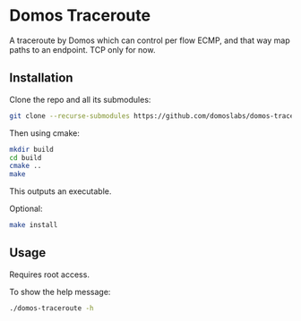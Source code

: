 # Domos Traceroute
A traceroute by Domos which can control per flow ECMP, and that way map paths to an endpoint. TCP only for now.
## Installation
Clone the repo and all its submodules:
```bash
git clone --recurse-submodules https://github.com/domoslabs/domos-traceroute.git 
```
Then using cmake:
```bash
mkdir build
cd build
cmake ..
make
```
This outputs an executable.

Optional:
```bash
make install
```
## Usage
Requires root access.

To show the help message:
```bash
./domos-traceroute -h
```